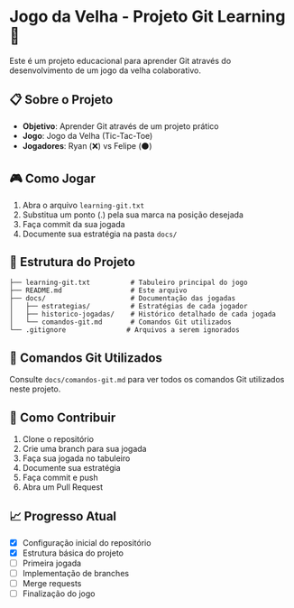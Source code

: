 # Jogo da Velha - Projeto Git Learning 🎯

Este é um projeto educacional para aprender Git através do desenvolvimento de um jogo da velha colaborativo.

## 📋 Sobre o Projeto

- **Objetivo**: Aprender Git através de um projeto prático
- **Jogo**: Jogo da Velha (Tic-Tac-Toe)
- **Jogadores**: Ryan (❌) vs Felipe (⚫)

## 🎮 Como Jogar

1. Abra o arquivo `learning-git.txt`
2. Substitua um ponto (.) pela sua marca na posição desejada
3. Faça commit da sua jogada
4. Documente sua estratégia na pasta `docs/`

## 📁 Estrutura do Projeto

```
├── learning-git.txt          # Tabuleiro principal do jogo
├── README.md                 # Este arquivo
├── docs/                     # Documentação das jogadas
│   ├── estrategias/          # Estratégias de cada jogador
│   ├── historico-jogadas/    # Histórico detalhado de cada jogada
│   └── comandos-git.md       # Comandos Git utilizados
└── .gitignore               # Arquivos a serem ignorados
```

## 🔧 Comandos Git Utilizados

Consulte `docs/comandos-git.md` para ver todos os comandos Git utilizados neste projeto.

## 🚀 Como Contribuir

1. Clone o repositório
2. Crie uma branch para sua jogada
3. Faça sua jogada no tabuleiro
4. Documente sua estratégia
5. Faça commit e push
6. Abra um Pull Request

## 📈 Progresso Atual

- [x] Configuração inicial do repositório
- [x] Estrutura básica do projeto
- [ ] Primeira jogada
- [ ] Implementação de branches
- [ ] Merge requests
- [ ] Finalização do jogo
